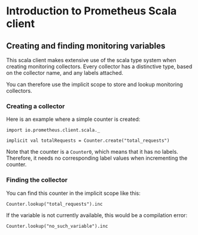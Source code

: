 # Introduction to Prometheus Scala client

## Creating and finding monitoring variables

This scala client makes extensive use of the scala type system when
creating monitoring collectors. Every collector has a distinctive
type, based on the collector name, and any labels attached.

You can therefore use the implicit scope to store and lookup
monitoring collectors.

### Creating a collector

Here is an example where a simple counter is created:

```tut
import io.prometheus.client.scala._

implicit val totalRequests = Counter.create("total_requests")
```

Note that the counter is a `Counter0`, which means that it
has no labels. Therefore, it needs no corresponding label values
when incrementing the counter.

### Finding the collector

You can find this counter in the implicit scope like this:

```tut
Counter.lookup("total_requests").inc
```

If the variable is not currently available, this would be a
compilation error:

```tut:fail
Counter.lookup("no_such_variable").inc
```
